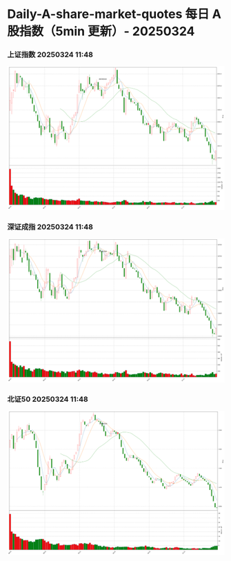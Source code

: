 
# Daily-A-share-market-quotes 每日 A 股指数（5min 更新）- 20250324

### 上证指数 20250324 11:48
![](./fig/2025/3/20250324-sh000001.png)

### 深证成指 20250324 11:48
![](./fig/2025/3/20250324-sz399001.png)

### 北证50 20250324 11:48
![](./fig/2025/3/20250324-bj899050.png)
